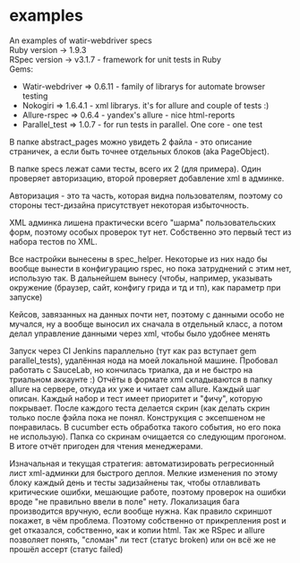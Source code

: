 examples
========

An examples of watir-webdriver specs <br>
Ruby version -> 1.9.3<br>
RSpec version -> v3.1.7 - framework for unit tests in Ruby<br>
Gems:<br>
<ul>
<li>Watir-webdriver => 0.6.11 - family of librarys for automate browser testing</li>
<li>Nokogiri => 1.6.4.1 - xml librarys. it's for allure and couple of tests :)</li>
<li>Allure-rspec => 0.6.4 - yandex's allure - nice html-reports</li>
<li>Parallel_test => 1.0.7 - for run tests in parallel. One core - one test</li>
</ul>

<p>В папке abstract_pages можно увидеть 2 файла - это описание страничек, а если быть точнее отдельных блоков (aka PageObject).</p>
<p>В папке specs лежат сами тесты, всего их 2 (для примера). Один проверяет авторизацию, второй проверяет добавление xml в админке.</p>
<p>Авторизация - это та часть, которая видна пользователям, поэтому со стороны тест-дизайна присутствует некоторая избыточность.</p>
<p>XML админка лишена практически всего "шарма" пользовательских форм, поэтому особых проверок тут нет. Собственно это первый тест из набора тестов по XML.</p>
<p>Все настройки вынесены в spec_helper. Некоторые из них надо бы вообще вынести в конфигурацию rspec, но пока затруднений с этим нет, использую так. В дальнейшем вынесу (чтобы, например, указывать окружение (браузер, сайт, конфигу грида и тд и тп), как параметр при запуске)</p>
<p>Кейсов, завязанных на данных почти нет, поэтому с данными особо не мучался, ну а вообще выносил их сначала в отдельный класс, а потом делал управление данными через xml, чтобы было удобнее менять</p>
<p>Запуск через CI Jenkins параллельно (тут как раз вступает gem parallel_tests), удалённая нода на моей локальной машине. Пробовал работать с SauceLab, но кончилась триалка, да и не быстро на триальном аккаунте :) Отчёты в формате xml складываются в папку allure на сервере, откуда их уже и читает сам allure. Каждый шаг описан. Каждый набор и тест имеет приоритет и "фичу", которую покрывает. После каждого теста делается скрин (как делать скрин только после фэйла пока не понял. Конструкция с эксепшеном не понравилась. В cucumber есть обработка такого события, но его пока не использую). Папка со скринам очищается со следующим прогоном. В итоге отчёт пригоден для чтения менеджерами.</p>
<p>Изначальная и текущая стратегия: автоматизировать регресионный лист xml-админки для быстрого деплоя. Мелкие изменения по этому блоку каждый день и тесты задизайнены так, чтобы отлавливать критические ошибки, мешающие работе, поэтому проверок на ошибки вроде "не правильно ввели в поле" нету. Локализация бага производится вручную, если вообще нужна. Как правило скриншот покажет, в чём проблема. Поэтому собственно от прикрепления post и get отказался, собственно, как и копии html. Так же RSpec и allure позволяет понять, "сломан" ли тест (статус broken) или он всё же не прошёл ассерт (статус failed)</p>


